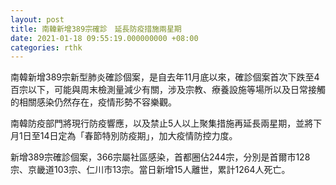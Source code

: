 ```yaml
---
layout: post
title: 南韓新增389宗確診　延長防疫措施兩星期
date: 2021-01-18 09:55:19.000000000 +08:00
categories: rthk
---
```


南韓新增389宗新型肺炎確診個案，是自去年11月底以來，確診個案首次下跌至4百宗以下，可能與周末檢測量減少有關，涉及宗教、療養設施等場所以及日常接觸的相關感染仍然存在，疫情形勢不容樂觀。

南韓防疫部門將現行防疫響應，以及禁止5人以上聚集措施再延長兩星期，並將下月1日至14日定為「春節特別防疫期」，加大疫情防控力度。

新增389宗確診個案，366宗屬社區感染，首都圈佔244宗，分別是首爾市128宗、京畿道103宗、仁川市13宗。當日新增15人離世，累計1264人死亡。
